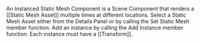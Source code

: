 An Instanced Static Mesh Component is a Scene Component that renders a [[Static Mesh Asset]] multiple times at different locations.
Select a Static Mesh Asset either from the Details Panel or by calling the Set Static Mesh member function.
Add an instance by calling the Add Instance member function.
Each instance must have a [[Transform]].
